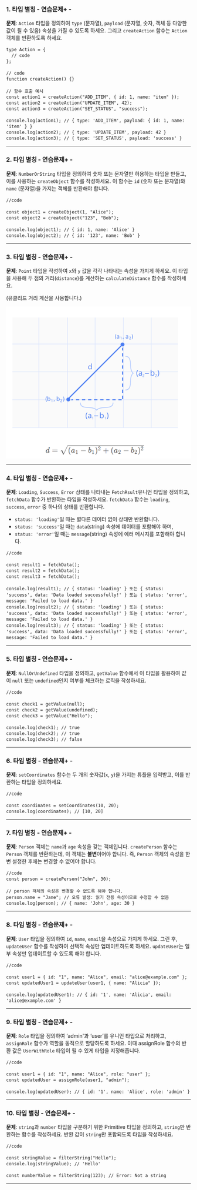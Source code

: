 ### 1. 타입 별칭 - 연습문제+ -

**문제**: `Action` 타입을 정의하여 `type` (문자열), `payload` (문자열, 숫자, 객체 등 다양한 값이 될 수 있음) 속성을 가질 수 있도록 하세요. 그리고 `createAction` 함수는 `Action` 객체를 반환하도록 하세요.

```tsx
type Action = {
  // code
};

// code
function createAction() {}

// 함수 호출 예시
const action1 = createAction("ADD_ITEM", { id: 1, name: "item" });
const action2 = createAction("UPDATE_ITEM", 42);
const action3 = createAction("SET_STATUS", "success");

console.log(action1); // { type: 'ADD_ITEM', payload: { id: 1, name: 'item' } }
console.log(action2); // { type: 'UPDATE_ITEM', payload: 42 }
console.log(action3); // { type: 'SET_STATUS', payload: 'success' }
```

---

### 2. 타입 별칭 - 연습문제+ -

**문제**: `NumberOrString` 타입을 정의하여 숫자 또는 문자열만 허용하는 타입을 만들고, 이를 사용하는 `createObject` 함수를 작성하세요. 이 함수는 `id` (숫자 또는 문자열)와 `name` (문자열)을 가지는 객체를 반환해야 합니다.

```tsx
//code

const object1 = createObject(1, "Alice");
const object2 = createObject("123", "Bob");

console.log(object1); // { id: 1, name: 'Alice' }
console.log(object2); // { id: '123', name: 'Bob' }
```

---

### 3. 타입 별칭 - 연습문제+ -

**문제**: `Point` 타입을 작성하여 `x`와 `y` 값을 각각 나타내는 속성을 가지게 하세요. 이 타입을 사용해 두 점의 거리(`distance`)를 계산하는 `calculateDistance` 함수를 작성하세요.

(유클리드 거리 계산을 사용합니다.)

![image.png](./image/image1.png)

---

### 4. 타입 별칭 - 연습문제+ -

**문제**: `Loading`, `Success`, `Error` 상태를 나타내는 `FetchRsult`유니언 타입을 정의하고, `fetchData` 함수가 반환하는 타입을 작성하세요. `fetchData` 함수는 `loading`, `success`, `error` 중 하나의 상태를 반환합니다.

- `status: 'loading'`일 때는 별다른 데이터 없이 상태만 반환합니다.
- `status: 'success'`일 때는 `data`(string) 속성에 데이터를 포함해야 하며,
- `status: 'error'`일 때는 `message`(string) 속성에 에러 메시지를 포함해야 합니다.

```tsx
//code

const result1 = fetchData();
const result2 = fetchData();
const result3 = fetchData();

console.log(result1); // { status: 'loading' } 또는 { status: 'success', data: 'Data loaded successfully!' } 또는 { status: 'error', message: 'Failed to load data.' }
console.log(result2); // { status: 'loading' } 또는 { status: 'success', data: 'Data loaded successfully!' } 또는 { status: 'error', message: 'Failed to load data.' }
console.log(result3); // { status: 'loading' } 또는 { status: 'success', data: 'Data loaded successfully!' } 또는 { status: 'error', message: 'Failed to load data.' }
```

---

### 5. 타입 별칭 - 연습문제+ -

**문제**: `NullOrUndefined` 타입을 정의하고, `getValue` 함수에서 이 타입을 활용하여 값이 `null` 또는 `undefined`인지 여부를 체크하는 로직을 작성하세요.

```tsx
//code

const check1 = getValue(null);
const check2 = getValue(undefined);
const check3 = getValue("Hello");

console.log(check1); // true
console.log(check2); // true
console.log(check3); // false
```

---

### 6. 타입 별칭 - 연습문제+ -

**문제**: `setCoordinates` 함수는 두 개의 숫자값(`x`, `y`)을 가지는 튜플을 입력받고, 이를 반환하는 타입을 정의하세요.

```tsx
//code

const coordinates = setCoordinates(10, 20);
console.log(coordinates); // [10, 20]
```

---

### 7. 타입 별칭 - 연습문제+ -

**문제**: `Person` 객체는 `name`과 `age` 속성을 갖는 객체입니다. `createPerson` 함수는 `Person` 객체를 반환하는데, 이 객체는 **불변**이어야 합니다. 즉, `Person` 객체의 속성을 한 번 설정한 후에는 변경할 수 없어야 합니다.

```tsx
//code
const person = createPerson("John", 30);

// person 객체의 속성은 변경할 수 없도록 해야 합니다.
person.name = "Jane"; // 오류 발생: 읽기 전용 속성이므로 수정할 수 없음
console.log(person); // { name: 'John', age: 30 }
```

---

### 8. 타입 별칭 - 연습문제+ -

**문제**: `User` 타입을 정의하여 `id`, `name`, `email`을 속성으로 가지게 하세요. 그런 후, `updateUser` 함수를 작성하여 선택적 속성만 업데이트하도록 하세요. `updateUser`는 일부 속성만 업데이트할 수 있도록 해야 합니다.

```tsx
//code

const user1 = { id: "1", name: "Alice", email: "alice@example.com" };
const updatedUser1 = updateUser(user1, { name: "Alicia" });

console.log(updatedUser1); // { id: '1', name: 'Alicia', email: 'alice@example.com' }
```

---

### 9. 타입 별칭 - 연습문제+ -

**문제**: `Role` 타입을 정의하여 ‘admin'과 ‘user’를 유니언 타입으로 처리하고, `assignRole` 함수가 역할을 동적으로 할당하도록 하세요. 이때 assignRole 함수의 반환 값은 `UserWithRole` 타입이 될 수 있게 타입을 지정해줍니다.

```tsx
//code

const user1 = { id: "1", name: "Alice", role: "user" };
const updatedUser = assignRole(user1, "admin");

console.log(updatedUser); // { id: '1', name: 'Alice', role: 'admin' }
```

---

### 10. 타입 별칭 - 연습문제+ -

**문제**: `string`과 `number` 타입을 구분하기 위한 Primitive 타입을 정의하고, `string`만 반환하는 함수를 작성하세요. 반환 값이 `string`만 포함되도록 타입을 작성하세요.

```tsx
//code

const stringValue = filterString("Hello");
console.log(stringValue); // 'Hello'

const numberValue = filterString(123); // Error: Not a string
```

---
